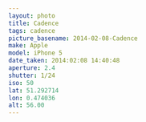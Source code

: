 ```yaml
---
layout: photo
title: Cadence
tags: cadence
picture_basename: 2014-02-08-Cadence
make: Apple
model: iPhone 5
date_taken: 2014:02:08 14:40:48
aperture: 2.4
shutter: 1/24
iso: 50
lat: 51.292714
lon: 0.474036
alt: 56.00
---
```



